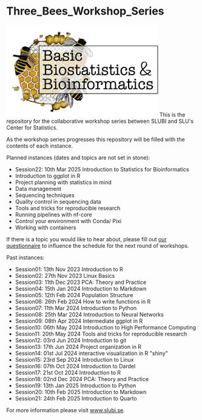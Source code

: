 # Three_Bees_Workshop_Series

<img src="/logos/3bees_fulltext.png" alt="alt text" width="400" />
This is the repository for the collaborative workshop series between SLUBI and SLU's Center for Statistics. 

As the workshop series progresses this repository will be filled with the contents of each instance. 

Planned instances (dates and topics are not set in stone): 
- Session22: 10th Mar 2025 Introduction to Statistics for Bioinformatics
- Introduction to ggplot in R
- Project planning with statistics in mind
- Data management
- Sequencing techniques
- Quality control in sequencing data
- Tools and tricks for reproducible research
- Running pipelines with nf-core
- Control your environment with Conda/ Pixi
- Working with containers

If there is a topic you would like to hear about, please fill out [our questionnaire](https://docs.google.com/forms/d/e/1FAIpQLSfojHf02MqnsVTgKK_tE403ogGI1Pfi9vLg1A407w4SrQbIIw/viewform) to influence the schedule for the next round of workshops.

Past instances: 
- Session01: 13th Nov 2023	Introduction to R
- Session02: 27th Nov 2023	Linux Basics
- Session03: 11th Dec 2023	PCA: Theory and Practice
- Session04: 15th Jan 2024	Introduction to Markdown
- Session05: 12th Feb 2024	Population Structure
- Session06: 26th Feb 2024 How to write functions in R
- Session07: 11th Mar 2024 Introduction to Python
- Session08: 25th Mar 2024 Introduction to Neural Networks
- Session09: 08th Apr 2024 Intermediate ggplot in R
- Session10: 06th May 2024 Introduction to High Performance Computing
- Session11: 20th May 2024 Tools and tricks for reproducible research
- Session12: 03rd Jun 2024 Introduction to git
- Session13: 17th Jun 2024 Project organization in R
- Session14: 01st Jul 2024 interactive visualization in R "shiny"
- Session15: 23rd Sep 2024 Introduction to Linux
- Session16: 07th Oct 2024 Introduction to Dardel
- Session17: 21st Oct 2024 Introduction to R
- Session18: 02nd Dec 2024 PCA: Theory and Practice
- Session19: 13th Jan 2025 Introduction to Python
- Session20: 10th Feb 2025 Introduction to Markdown
- Session21: 24th Feb 2025 Introduction to Quarto

For more information please visit www.slubi.se. 
